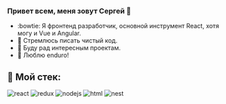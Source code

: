 ### Привет всем, меня зовут Сергей 👋

- :bowtie: Я фронтенд разработчик, основной инструмент React, хотя могу и Vue и Angular.
- :dart: Стремлюсь писать чистый код.
- :green_apple: Буду рад интересным проектам.
- :mountain_bicyclist: Люблю enduro!

## :triangular_ruler: Мой стек:
![react](https://user-images.githubusercontent.com/22083233/169102090-542146a1-3ab6-4415-81ab-c1644d4d0658.png)
![redux](https://user-images.githubusercontent.com/22083233/169102122-44d61622-23cb-4d97-8e0d-75c1194022b1.png)
![nodejs](https://user-images.githubusercontent.com/22083233/169102150-0b8ba799-fefe-447e-bb7d-51937f01a466.png)
![html](https://user-images.githubusercontent.com/22083233/169102199-0c72572c-e022-4e61-905b-c05e9b9f7bb2.png)
![nest](https://user-images.githubusercontent.com/22083233/169102218-12aed77d-e626-4050-9637-22cacfaa493f.png)


<!--
**sdavkov/sdavkov** is a ✨ _special_ ✨ repository because its `README.md` (this file) appears on your GitHub profile.

Here are some ideas to get you started:

- 🔭 I’m currently working on ...
- 🌱 I’m currently learning ...
- 👯 I’m looking to collaborate on ...
- 🤔 I’m looking for help with ...
- 💬 Ask me about ...
- 📫 How to reach me: ...
- 😄 Pronouns: ...
- ⚡ Fun fact: ...
-->
